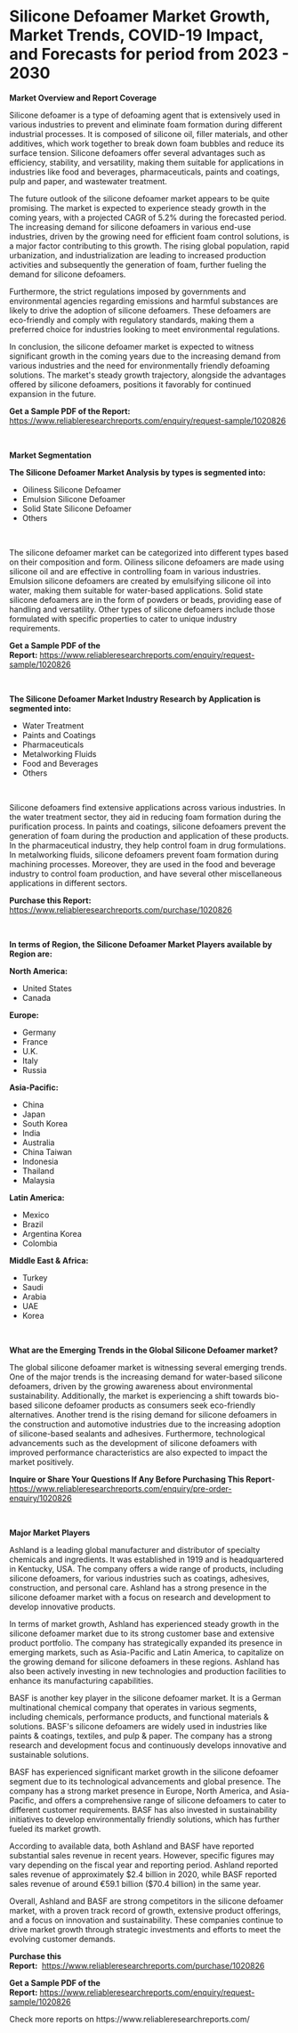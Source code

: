 <p><h1>Silicone Defoamer Market Growth, Market Trends, COVID-19 Impact, and Forecasts for period from 2023 - 2030</h1></p><p><strong>Market Overview and Report Coverage</strong></p>
<p><p>Silicone defoamer is a type of defoaming agent that is extensively used in various industries to prevent and eliminate foam formation during different industrial processes. It is composed of silicone oil, filler materials, and other additives, which work together to break down foam bubbles and reduce its surface tension. Silicone defoamers offer several advantages such as efficiency, stability, and versatility, making them suitable for applications in industries like food and beverages, pharmaceuticals, paints and coatings, pulp and paper, and wastewater treatment.</p><p>The future outlook of the silicone defoamer market appears to be quite promising. The market is expected to experience steady growth in the coming years, with a projected CAGR of 5.2% during the forecasted period. The increasing demand for silicone defoamers in various end-use industries, driven by the growing need for efficient foam control solutions, is a major factor contributing to this growth. The rising global population, rapid urbanization, and industrialization are leading to increased production activities and subsequently the generation of foam, further fueling the demand for silicone defoamers.</p><p>Furthermore, the strict regulations imposed by governments and environmental agencies regarding emissions and harmful substances are likely to drive the adoption of silicone defoamers. These defoamers are eco-friendly and comply with regulatory standards, making them a preferred choice for industries looking to meet environmental regulations.</p><p>In conclusion, the silicone defoamer market is expected to witness significant growth in the coming years due to the increasing demand from various industries and the need for environmentally friendly defoaming solutions. The market's steady growth trajectory, alongside the advantages offered by silicone defoamers, positions it favorably for continued expansion in the future.</p></p>
<p><strong>Get a Sample PDF of the Report:</strong> <a href="https://www.reliableresearchreports.com/enquiry/request-sample/1020826">https://www.reliableresearchreports.com/enquiry/request-sample/1020826</a></p>
<p>&nbsp;</p>
<p><strong>Market Segmentation</strong></p>
<p><strong>The Silicone Defoamer Market Analysis by types is segmented into:</strong></p>
<p><ul><li>Oiliness Silicone Defoamer</li><li>Emulsion Silicone Defoamer</li><li>Solid State Silicone Defoamer</li><li>Others</li></ul></p>
<p>&nbsp;</p>
<p><p>The silicone defoamer market can be categorized into different types based on their composition and form. Oiliness silicone defoamers are made using silicone oil and are effective in controlling foam in various industries. Emulsion silicone defoamers are created by emulsifying silicone oil into water, making them suitable for water-based applications. Solid state silicone defoamers are in the form of powders or beads, providing ease of handling and versatility. Other types of silicone defoamers include those formulated with specific properties to cater to unique industry requirements.</p></p>
<p><strong>Get a Sample PDF of the Report:</strong>&nbsp;<a href="https://www.reliableresearchreports.com/enquiry/request-sample/1020826">https://www.reliableresearchreports.com/enquiry/request-sample/1020826</a></p>
<p>&nbsp;</p>
<p><strong>The Silicone Defoamer Market Industry Research by Application is segmented into:</strong></p>
<p><ul><li>Water Treatment</li><li>Paints and Coatings</li><li>Pharmaceuticals</li><li>Metalworking Fluids</li><li>Food and Beverages</li><li>Others</li></ul></p>
<p>&nbsp;</p>
<p><p>Silicone defoamers find extensive applications across various industries. In the water treatment sector, they aid in reducing foam formation during the purification process. In paints and coatings, silicone defoamers prevent the generation of foam during the production and application of these products. In the pharmaceutical industry, they help control foam in drug formulations. In metalworking fluids, silicone defoamers prevent foam formation during machining processes. Moreover, they are used in the food and beverage industry to control foam production, and have several other miscellaneous applications in different sectors.</p></p>
<p><strong>Purchase this Report:</strong>&nbsp; <a href="https://www.reliableresearchreports.com/purchase/1020826">https://www.reliableresearchreports.com/purchase/1020826</a></p>
<p>&nbsp;</p>
<p><strong>In terms of Region, the Silicone Defoamer Market Players available by Region are:</strong></p>
<p>
    <p> <strong> North America: </strong>
        <ul>
            <li>United States</li>
            <li>Canada</li>
        </ul>
        </p> 
    <p> <strong> Europe: </strong>
        <ul>
            <li>Germany</li>
            <li>France</li>
            <li>U.K.</li>
            <li>Italy</li>
            <li>Russia</li>
        </ul>
        </p> 
    <p> <strong> Asia-Pacific: </strong>
        <ul>
            <li>China</li>
            <li>Japan</li>
            <li>South Korea</li>
            <li>India</li>
            <li>Australia</li>
            <li>China Taiwan</li>
            <li>Indonesia</li>
            <li>Thailand</li>
            <li>Malaysia</li>
        </ul>
        </p> 
    <p> <strong> Latin America: </strong>
        <ul>
            <li>Mexico</li>
            <li>Brazil</li>
            <li>Argentina Korea</li>
            <li>Colombia</li>
        </ul>
        </p> 
    <p> <strong> Middle East & Africa: </strong>
        <ul>
            <li>Turkey</li>
            <li>Saudi</li>
            <li>Arabia</li>
            <li>UAE</li>
            <li>Korea</li>
        </ul>
    </p>
    </p>
<p>&nbsp;</p>
<p><strong>What are the Emerging Trends in the Global Silicone Defoamer market?</strong></p>
<p><p>The global silicone defoamer market is witnessing several emerging trends. One of the major trends is the increasing demand for water-based silicone defoamers, driven by the growing awareness about environmental sustainability. Additionally, the market is experiencing a shift towards bio-based silicone defoamer products as consumers seek eco-friendly alternatives. Another trend is the rising demand for silicone defoamers in the construction and automotive industries due to the increasing adoption of silicone-based sealants and adhesives. Furthermore, technological advancements such as the development of silicone defoamers with improved performance characteristics are also expected to impact the market positively.</p></p>
<p><strong>Inquire or Share Your Questions If Any Before Purchasing This Report</strong>- <a href="https://www.reliableresearchreports.com/enquiry/pre-order-enquiry/1020826">https://www.reliableresearchreports.com/enquiry/pre-order-enquiry/1020826</a></p>
<p>&nbsp;</p>
<p><strong>Major Market Players</strong></p>
<p><p>Ashland is a leading global manufacturer and distributor of specialty chemicals and ingredients. It was established in 1919 and is headquartered in Kentucky, USA. The company offers a wide range of products, including silicone defoamers, for various industries such as coatings, adhesives, construction, and personal care. Ashland has a strong presence in the silicone defoamer market with a focus on research and development to develop innovative products.</p><p>In terms of market growth, Ashland has experienced steady growth in the silicone defoamer market due to its strong customer base and extensive product portfolio. The company has strategically expanded its presence in emerging markets, such as Asia-Pacific and Latin America, to capitalize on the growing demand for silicone defoamers in these regions. Ashland has also been actively investing in new technologies and production facilities to enhance its manufacturing capabilities.</p><p>BASF is another key player in the silicone defoamer market. It is a German multinational chemical company that operates in various segments, including chemicals, performance products, and functional materials & solutions. BASF's silicone defoamers are widely used in industries like paints & coatings, textiles, and pulp & paper. The company has a strong research and development focus and continuously develops innovative and sustainable solutions.</p><p>BASF has experienced significant market growth in the silicone defoamer segment due to its technological advancements and global presence. The company has a strong market presence in Europe, North America, and Asia-Pacific, and offers a comprehensive range of silicone defoamers to cater to different customer requirements. BASF has also invested in sustainability initiatives to develop environmentally friendly solutions, which has further fueled its market growth.</p><p>According to available data, both Ashland and BASF have reported substantial sales revenue in recent years. However, specific figures may vary depending on the fiscal year and reporting period. Ashland reported sales revenue of approximately $2.4 billion in 2020, while BASF reported sales revenue of around €59.1 billion ($70.4 billion) in the same year.</p><p>Overall, Ashland and BASF are strong competitors in the silicone defoamer market, with a proven track record of growth, extensive product offerings, and a focus on innovation and sustainability. These companies continue to drive market growth through strategic investments and efforts to meet the evolving customer demands.</p></p>
<p><strong>Purchase this Report:</strong>&nbsp;&nbsp;<a href="https://www.reliableresearchreports.com/purchase/1020826">https://www.reliableresearchreports.com/purchase/1020826</a></p>
<p></p>
<p><strong>Get a Sample PDF of the Report:</strong>&nbsp;<a href="https://www.reliableresearchreports.com/enquiry/request-sample/1020826">https://www.reliableresearchreports.com/enquiry/request-sample/1020826</a></p>
<p>Check more reports on https://www.reliableresearchreports.com/</p>